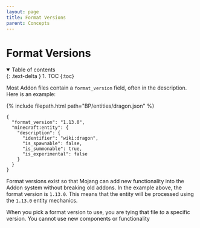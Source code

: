```yaml
---
layout: page
title: Format Versions
parent: Concepts
---
```


# Format Versions

<details id="toc" open markdown="block">
  <summary>
    Table of contents
  </summary>
  {: .text-delta }
1. TOC
{:toc}
</details>

Most Addon files contain a `format_version` field, often in the description. Here is an example:

{% include filepath.html path="BP/entities/dragon.json" %}
```jsonc
{
  "format_version": "1.13.0",
  "minecraft:entity": {
    "description": {
      "identifier": "wiki:dragon",
      "is_spawnable": false,
      "is_summonable": true,
      "is_experimental": false
    }
  }
}
```

Format versions exist so that Mojang can add new functionality into the Addon system without breaking old addons. In the example above, the format version is `1.13.0`. This means that the entity will be processed using the `1.13.0` entity mechanics.

When you pick a format version to use, you are tying that file *to* a specific version. You cannot use new components or functionality 

